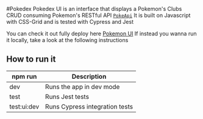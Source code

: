 
#Pokedex
Pokedex UI is an interface that displays a Pokemon's Clubs CRUD consuming Pokemon's RESTful API [`PokeApi`](https://pokeapi.co/) 
It is built on Javascript with CSS-Grid and is tested with Cypress and Jest

You can check it out fully deploy here [Pokemon UI](https://anarod13.github.io/pokedex/)
If instead you wanna run it locally, take a look at the following instructions


## How to run it

<table>
    <thead>
        <tr>
            <th>npm run</th>
            <th>Description</th>
        </tr>
    </thead>
    <tbody>
    <tr>
        <td>dev</td>
        <td>Runs the app in dev mode</td>
    </tr>
    <tr>
        <td>test</td>
        <td>Runs Jest tests</td>
    </tr>
        <tr>
        <td>test:ui:dev</td>
        <td>Runs Cypress integration tests</td>
    </tbody>
</table>
